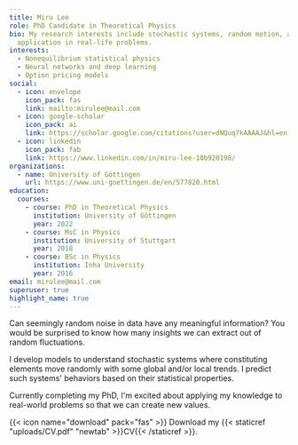 ```yaml
---
title: Miru Lee
role: PhD Candidate in Theoretical Physics
bio: My research interests include stochastic systems, random motion, and their
  application in real-life problems.
interests:
  - Nonequilibrium statistical physics
  - Neural networks and deep learning
  - Option pricing models
social:
  - icon: envelope
    icon_pack: fas
    link: mailto:mirulee@mail.com
  - icon: google-scholar
    icon_pack: ai
    link: https://scholar.google.com/citations?user=dNQuq7kAAAAJ&hl=en
  - icon: linkedin
    icon_pack: fab
    link: https://www.linkedin.com/in/miru-lee-10b920198/
organizations:
  - name: University of Göttingen
    url: https://www.uni-goettingen.de/en/577820.html
education:
  courses:
    - course: PhD in Theoretical Physics
      institution: University of Göttingen
      year: 2022
    - course: MsC in Physics
      institution: University of Stuttgart
      year: 2018
    - course: BSc in Physics
      institution: Inha University
      year: 2016
email: mirulee@mail.com
superuser: true
highlight_name: true
---
```

Can seemingly random noise in data have any meaningful information?
You would be surprised to know how many insights we can extract out of random fluctuations.

I develop models to understand stochastic systems where constituting elements move randomly with some global and/or local trends. I predict such systems' behaviors based on their statistical properties.

Currently completing my PhD, I'm excited about applying my knowledge to real-world problems so that we can create new values.

{{< icon name="download" pack="fas" >}} Download my {{< staticref "uploads/CV.pdf" "newtab" >}}CV{{< /staticref >}}.
